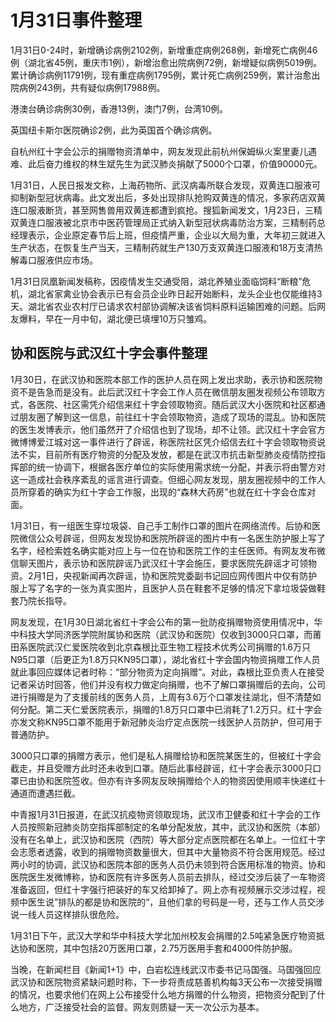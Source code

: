 # 1月31日事件整理

1月31日0-24时，新增确诊病例2102例，新增重症病例268例，新增死亡病例46例（湖北省45例，重庆市1例），新增治愈出院病例72例，新增疑似病例5019例。累计确诊病例11791例，现有重症病例1795例，累计死亡病例259例，累计治愈出院病例243例，共有疑似病例17988例。

港澳台确诊病例30例，香港13例，澳门7例，台湾10例。

英国纽卡斯尔医院确诊2例，此为英国首个确诊病例。

自杭州红十字会公示的捐赠物资清单中，网友发现此前杭州保姆纵火案里妻儿遇难、此后奋力维权的林生斌先生为武汉肺炎捐献了5000个口罩，价值90000元。

1月31日，人民日报发文称，上海药物所、武汉病毒所联合发现，双黄连口服液可抑制新型冠状病毒。此文发出后，多处出现排队抢购双黄连的情况，多家药店双黄连口服液断货，甚至网售兽用双黄连都遭到疯抢。搜狐新闻发文，1月23日，三精双黄连口服液被北京市中医药管理局正式纳入新型冠状病毒防治方案，三精制药总经理表示，企业原定春节后上班，但疫情严重，企业以大局为重，大年初三就进入生产状态，在恢复生产当天，三精制药就生产130万支双黄连口服液和18万支清热解毒口服液供应市场。

1月31日凤凰新闻发稿称，因疫情发生交通受阻，湖北养殖业面临饲料“断粮”危机，湖北省家禽业协会表示已有会员企业昨日起开始断料，龙头企业也仅能维持3天。湖北省农业农村厅已请求农村部协调解决该省饲料原料运输困难的问题。后网友爆料，早在一月中旬，湖北便已填埋10万只雏鸡。

## 协和医院与武汉红十字会事件整理

1月30日，在武汉协和医院本部工作的医护人员在网上发出求助，表示协和医院物资不是告急而是没有。此后武汉红十字会工作人员在微信朋友圈发视频公布领取方式，各医院、社区需凭介绍信来红十字会领取物资。随后武汉大小医院和社区都通过朋友圈了解到这一信息，前往红十字会领取物资，造成了现场的混乱。协和医院的医生发博表示，他们虽然开了介绍信也到了现场，却不让领。武汉红十字会官方微博博爱江城对这一事件进行了辟谣，称医院社区凭介绍信去红十字会领取物资说法不实，目前所有医疗物资的分配及发放，都是在武汉市抗击新型肺炎疫情防控指挥部的统一协调下，根据各医疗单位的实际使用需求统一分配，并表示将由警方对这一造成社会秩序紊乱的谣言进行调查。但细心网友发现，朋友圈视频中的工作人员所穿着的确实为红十字会工作服，出现的“森林大药房”也就在红十字会仓库对面。

1月31日，有一组医生穿垃圾袋、自己手工制作口罩的图片在网络流传。后协和医院微信公众号辟谣，但网友发现协和医院所辟谣的图片中有一名医生防护服上写了名字，经检索姓名确实能对应上与一位在协和医院工作的主任医师。有网友发布微信聊天图片，表示协和医院辟谣乃武汉红十字会施压，要求医院先辟谣才可领物资。2月1日，央视新闻再次辟谣，协和医院党委副书记回应网传图片中仅有防护服上写了名字的一张为真实图片，且医护人员在鞋套不足够的情况下拿垃圾袋做鞋套乃院长指导。

网友发现，在1月30日湖北省红十字会公布的第一批防疫捐赠物资使用情况中，华中科技大学同济医学院附属协和医院（武汉协和医院）仅收到3000只口罩，而莆田系医院武汉仁爱医院收到北京森根比亚生物工程技术优秀公司捐赠的1.6万只N95口罩（后更正为1.8万只KN95口罩），湖北省红十字会国内物资捐赠工作人员就此事回应媒体记者时称：“部分物资为定向捐赠”。对此，森根比亚负责人在接受记者采访时回答，他们并没有权力做定向捐赠，也不了解口罩捐赠后的去向，公司进行捐赠是为了支援前线的医务人员，上周有3.6万个口罩发往湖北，但不清楚如何分配。第二天仁爱医院表示，捐赠的1.8万只口罩中已消耗了1.2万只。红十字会亦发文称KN95口罩不能用于新冠肺炎治疗定点医院一线医护人员防护，但可用于普通防护。

3000只口罩的捐赠方表示，他们是私人捐赠给协和医院某医生的，但被红十字会截走，并且受赠方此时还未收到口罩。随后此事经辟谣，红十字会表示3000只口罩已由协和医院签收。但亦有许多网友反映捐赠给个人的物资因使用顺丰快递红十通道而遭遇拦截。

中青报1月31日报道，在武汉抗疫物资领取现场，武汉市卫健委和红十字会的工作人员按照新冠肺炎防空指挥部制定的名单分配发放，其中，武汉协和医院（本部）没有在名单上，武汉协和医院（西院）等大部分定点医院都在名单上。一位红十字会志愿者透露，收到的捐赠物资数量很大，但其中大量物资不符合医用规范。经过两小时的协调，武汉协和医院本部的医务人员仍未领到符合医用标准的物资。协和医院医生发微博称，协和医院有许多医务人员前去排队，经过交涉后装了一车物资准备返回，但红十字强行把装好的车又给卸掉了。网上亦有视频展示交涉过程，视频中医生说”排队的都是协和医院的“，且他们拿的号码是一号，还与工作人员交涉说一线人员这样排队很危险。

1月31日下午，武汉大学和华中科技大学北加州校友会捐赠的2.5吨紧急医疗物资抵达协和医院，其中包括20万医用口罩，2.75万医用手套和4000件防护服。

当晚，在新闻栏目《新闻1+1》中，白岩松连线武汉市委书记马国强。马国强回应武汉协和医院物资紧缺问题时称，下一步将责成慈善机构每3天公布一次接受捐赠的情况，也要求他们在网上公布接受什么地方捐赠的什么物资，把物资分配到了什么地方，广泛接受社会的监督。网友则质疑一天一次公示为基本。
